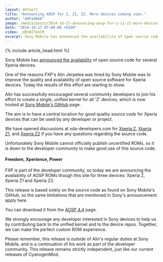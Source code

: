 ```yaml
---
layout: default
title: "Announcing AOSP for Z, Z1, Z2. More devices coming soon."
author: "AdFad666"
image: /media/posts/2014-10-17-announcing-aosp-for-z-z1-z2-more-devices-coming-soon.png
date: "2014-10-17 07:00:00 +0100"
video: _dEh0ITemlM
excerpt: Sony Mobile has announced the availability of open source code for several Xperia devices. One of the reasons FXP's Alin Jerpelea was hired by Sony Mobile was to improve the quality and availability of open source software...
---
```


{% include article_head.html %}

Sony Mobile has <a href="http://developer.sonymobile.com/2014/10/16/xperia-z2-and-other-new-devices-added-to-aosp-for-xperia-on-github-video-open-source/" target="_blank">announced the availability</a> of open source code for several Xperia devices.

One of the reasons FXP's Alin Jerpelea was hired by Sony Mobile was to improve the quality and availability of open source software for Xperia devices. Today the results of this effort are starting to show.

Alin has successfully encouraged several community developers to join his effort to create a single, unified kernel for all 'Z' devices, which is now hosted at <a href="https://github.com/sonyxperiadev/kernel" target="_blank">Sony Mobile's GitHub</a> page.

The aim is to have a central location for good quality <em>source code</em> for Xperia devices that can be used by any developer or project.

We have opened discussions at xda-developers.com for <a href="http://forum.xda-developers.com/xperia-z/orig-development/xperia-aosp-project-t2907466" target="_blank">Xperia Z</a>, <a href="http://forum.xda-developers.com/xperia-z1/orig-development/xperia-aosp-project-t2907468" target="_blank">Xperia Z1</a>, and <a href="http://forum.xda-developers.com/xperia-z2/orig-development/xperia-aosp-project-t2907471" target="_blank">Xperia Z2</a> if you have any questions regarding the source code.

Unfortunately Sony Mobile cannot officially publish uncertified ROMs, so it is down to the developer community to make good use of this source code.
<h4>Freedom, Xperience, Power</h4>
FXP is part of the developer community, so today we are announcing the availability of AOSP ROMs though this site for three devices: Xperia Z, Xperia Z1 and Xperia Z2.

This release is based solely on the source code as found on Sony Mobile's GitHub, so the same limitations that are mentioned in Sony's announcement apply here.

You can download it from the <a href="/aosp/aosp-4-4/">AOSP 4.4</a> page.

We strongly encourage any developer interested in Sony devices to help us by contributing back to the unified kernel and to the device repos. Together, we can make the perfect custom ROM experience.

Please remember, this release is <em>outside</em> of Alin's regular duties at Sony Mobile, and is a continuation of his work as part of the developer community. This release remains strictly independent, just like our current releases of CyanogenMod.
